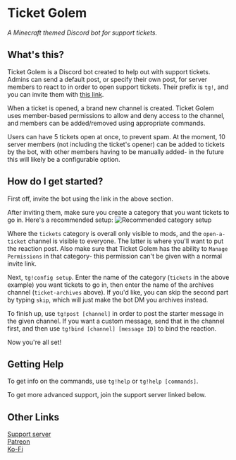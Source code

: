 # Ticket Golem
*A Minecraft themed Discord bot for support tickets.*

## What's this?
Ticket Golem is a Discord bot created to help out with support tickets. Admins can send a default post, or specify their own post, for server members to react to in order to open support tickets. Their prefix is `tg!`, and you can invite them with [this link](https://discordapp.com/api/oauth2/authorize?client_id=649629984930922506&permissions=60496&scope=bot).

When a ticket is opened, a brand new channel is created. Ticket Golem uses member-based permissions to allow and deny access to the channel, and members can be added/removed using appropriate commands.

Users can have 5 tickets open at once, to prevent spam. At the moment, 10 server members (not including the ticket's opener) can be added to tickets by the bot, with other members having to be manually added- in the future this will likely be a configurable option.

## How do I get started?
First off, invite the bot using the link in the above section.

After inviting them, make sure you create a category that you want tickets to go in. Here's a recommended setup:
![Recommended category setup](https://cdn.discordapp.com/attachments/613904722398674944/649676171067260928/unknown.png)

Where the `tickets` category is overall only visible to mods, and the `open-a-ticket` channel is visible to everyone. The latter is where you'll want to put the reaction post. Also make sure that Ticket Golem has the ability to `Manage Permissions` in that category- this permission can't be given with a normal invite link.

Next, `tg!config setup`. Enter the name of the category (`tickets` in the above example) you want tickets to go in, then enter the name of the archives channel (`ticket-archives` above). If you'd like, you can skip the second part by typing `skip`, which will just make the bot DM you archives instead.

To finish up, use `tg!post [channel]` in order to post the starter message in the given channel. If you want a custom message, send that in the channel first, and then use `tg!bind [channel] [message ID]` to bind the reaction.

Now you're all set!

## Getting Help
To get info on the commands, use `tg!help` or `tg!help [commands]`.

To get more advanced support, join the support server linked below.

## Other Links
[Support server](https://discord.gg/EvDmXGt)  
[Patreon](https://patreon.com/greysdawn)  
[Ko-Fi](https://ko-fi.com/greysdawn)